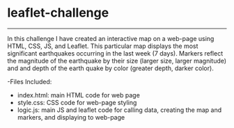 # leaflet-challenge
-----------------------------
In this challenge I have created an interactive map on a web-page using HTML, CSS, JS, and Leaflet. This particular map displays the most significant earthquakes occurring in the last week (7 days). Markers reflect the magnitude of the earthquake by their size (larger size, larger magnitude) and and depth of the earth quake by color (greater depth, darker color).

-Files Included:

  - index.html: main HTML code for web page
  - style.css: CSS code for web-page styling
  - logic.js: main JS and leaflet code for calling data, creating the map and markers, and displaying to web-page
